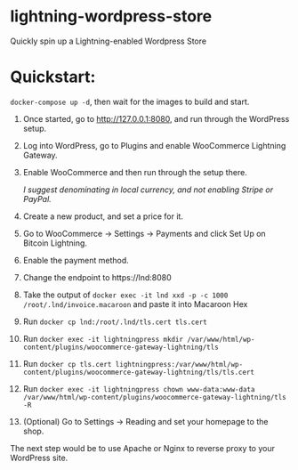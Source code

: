 # lightning-wordpress-store
Quickly spin up a Lightning-enabled Wordpress Store

# Quickstart:

`docker-compose up -d`, then wait for the images to build and start.

1. Once started, go to http://127.0.0.1:8080, and run through the WordPress setup.

2. Log into WordPress, go to Plugins and enable WooCommerce Lightning Gateway.

3. Enable WooCommerce and then run through the setup there.

   *I suggest denominating in local currency, and not enabling Stripe or PayPal.*

4. Create a new product, and set a price for it.

5. Go to WooCommerce -> Settings -> Payments and click Set Up on Bitcoin Lightning.

6. Enable the payment method.

7. Change the endpoint to https://lnd:8080

8. Take the output of `docker exec -it lnd xxd -p -c 1000 /root/.lnd/invoice.macaroon`
and paste it into Macaroon Hex

9. Run `docker cp lnd:/root/.lnd/tls.cert tls.cert`

10. Run `docker exec -it lightningpress mkdir /var/www/html/wp-content/plugins/woocommerce-gateway-lightning/tls`

11. Run `docker cp tls.cert lightningpress:/var/www/html/wp-content/plugins/woocommerce-gateway-lightning/tls/tls.cert`

12. Run `docker exec -it lightningpress chown www-data:www-data /var/www/html/wp-content/plugins/woocommerce-gateway-lightning/tls -R`

13. (Optional) Go to Settings -> Reading and set your homepage to the shop.

The next step would be to use Apache or Nginx to reverse proxy to your WordPress site.
